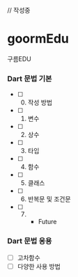 // 작성중 

# goormEdu
구름EDU

### Dart 문법 기본
- [ ] 0. 작성 방법
- [ ] 1. 변수
- [ ] 2. 상수
- [ ] 3. 타입
- [ ] 4. 함수
- [ ] 5. 클래스
- [ ] 6. 반복문 및 조건문
- [ ] 7. * Future

### Dart 문법 응용
- [ ] 고차함수
- [ ] 다양한 사용 방법
